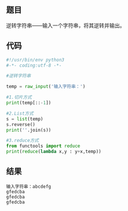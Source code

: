 
## 题目
逆转字符串——输入一个字符串，将其逆转并输出。

## 代码
```python
#!/usr/bin/env python3
#-*- coding:utf-8 -*-

#逆转字符串

temp = raw_input('输入字符串：')

#1.切片方式
print(temp[::-1])

#2.List方式
s = list(temp)
s.reverse()
print(''.join(s))

#3.reduce方式
from functools import reduce
print(reduce(lambda x,y : y+x,temp))

```
## 结果
```shell
输入字符串：abcdefg
gfedcba
gfedcba
gfedcba
```
